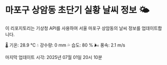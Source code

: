 
# 마포구 상암동 초단기 실황 날씨 정보 🌤️

이 리포지토리는 기상청 API를 사용하여 서울 마포구 상암동의 날씨 정보를 업데이트합니다. 

🌡️ 기온: 28.9 ℃
💧 강수량: 0 mm
💦 습도: 80 %
🌬️ 풍속: 2.1 m/s

마지막 업데이트 시각: 2025년 07월 01일 20시 10분    
